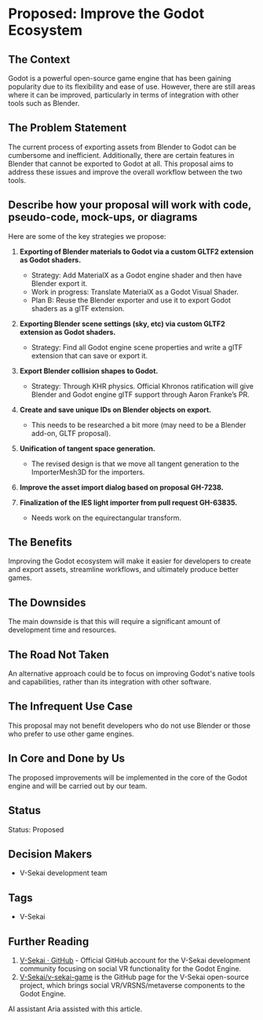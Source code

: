 # Proposed: Improve the Godot Ecosystem

## The Context

Godot is a powerful open-source game engine that has been gaining popularity due to its flexibility and ease of use. However, there are still areas where it can be improved, particularly in terms of integration with other tools such as Blender.

## The Problem Statement

The current process of exporting assets from Blender to Godot can be cumbersome and inefficient. Additionally, there are certain features in Blender that cannot be exported to Godot at all. This proposal aims to address these issues and improve the overall workflow between the two tools.

## Describe how your proposal will work with code, pseudo-code, mock-ups, or diagrams

Here are some of the key strategies we propose:

1. **Exporting of Blender materials to Godot via a custom GLTF2 extension as Godot shaders.**

   - Strategy: Add MaterialX as a Godot engine shader and then have Blender export it.
   - Work in progress: Translate MaterialX as a Godot Visual Shader.
   - Plan B: Reuse the Blender exporter and use it to export Godot shaders as a glTF extension.

2. **Exporting Blender scene settings (sky, etc) via custom GLTF2 extension as Godot shaders.**

   - Strategy: Find all Godot engine scene properties and write a glTF extension that can save or export it.

3. **Export Blender collision shapes to Godot.**

   - Strategy: Through KHR physics. Official Khronos ratification will give Blender and Godot engine glTF support through Aaron Franke’s PR.

4. **Create and save unique IDs on Blender objects on export.**

   - This needs to be researched a bit more (may need to be a Blender add-on, GLTF proposal).

5. **Unification of tangent space generation.**

   - The revised design is that we move all tangent generation to the ImporterMesh3D for the importers.

6. **Improve the asset import dialog based on proposal GH-7238.**

7. **Finalization of the IES light importer from pull request GH-63835.**
   - Needs work on the equirectangular transform.

## The Benefits

Improving the Godot ecosystem will make it easier for developers to create and export assets, streamline workflows, and ultimately produce better games.

## The Downsides

The main downside is that this will require a significant amount of development time and resources.

## The Road Not Taken

An alternative approach could be to focus on improving Godot's native tools and capabilities, rather than its integration with other software.

## The Infrequent Use Case

This proposal may not benefit developers who do not use Blender or those who prefer to use other game engines.

## In Core and Done by Us

The proposed improvements will be implemented in the core of the Godot engine and will be carried out by our team.

## Status

Status: Proposed

## Decision Makers

- V-Sekai development team

## Tags

- V-Sekai

## Further Reading

1. [V-Sekai · GitHub](https://github.com/v-sekai) - Official GitHub account for the V-Sekai development community focusing on social VR functionality for the Godot Engine.
2. [V-Sekai/v-sekai-game](https://github.com/v-sekai/v-sekai-game) is the GitHub page for the V-Sekai open-source project, which brings social VR/VRSNS/metaverse components to the Godot Engine.

AI assistant Aria assisted with this article.
